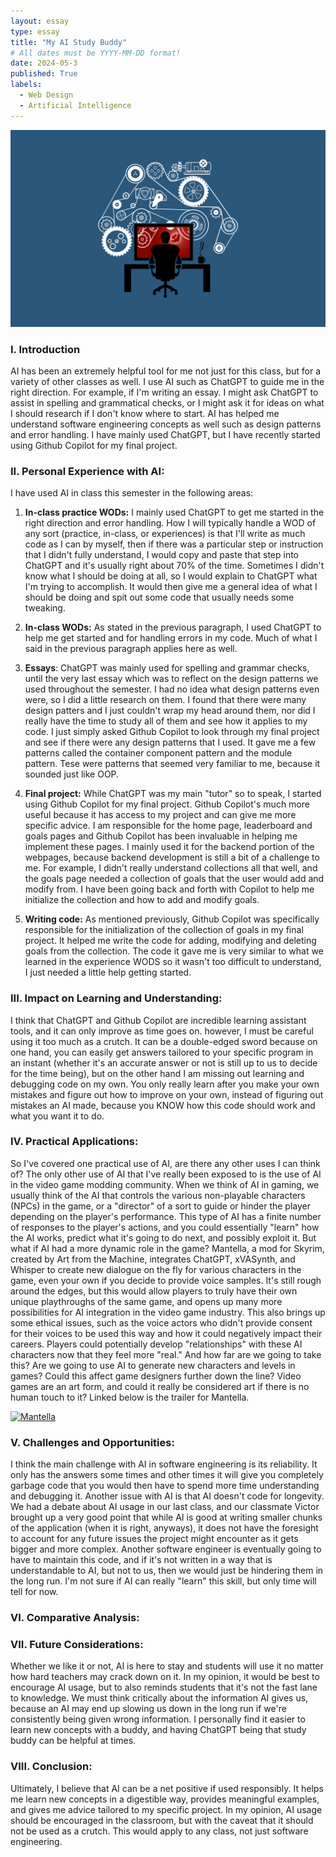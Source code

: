 ```yaml
---
layout: essay
type: essay
title: "My AI Study Buddy"
# All dates must be YYYY-MM-DD format!
date: 2024-05-3
published: True
labels:
  - Web Design
  - Artificial Intelligence
---
```


<img width="800px" class="rounded float-left pe-4" src="../img/3520511.png">

### I. Introduction
AI has been an extremely helpful tool for me not just for this class, but for a variety of other classes as well. I use AI such as ChatGPT to guide me in the right direction. For example, if I'm writing an essay. I might ask ChatGPT to assist in spelling and grammatical checks, or I might ask it for ideas on what I should research if I don't know where to start. AI has helped me understand software engineering concepts as well such as design patterns and error handling. I have mainly used ChatGPT, but I have recently started using Github Copilot for my final project.

### II. Personal Experience with AI:
I have used AI in class this semester in the following areas:

1. **In-class practice WODs:** I mainly used ChatGPT to get me started in the right direction and error handling. How I will typically handle a WOD of any sort (practice, in-class, or experiences) is that I'll write as much code as I can by myself, then if there was a particular step or instruction that I didn't fully understand, I would copy and paste that step into ChatGPT and it's usually right about 70% of the time. Sometimes I didn't know what I should be doing at all, so I would explain to ChatGPT what I'm trying to accomplish. It would then give me a general idea of what I should be doing and spit out some code that usually needs some tweaking.


2. **In-class WODs:** As stated in the previous paragraph, I used ChatGPT to help me get started and for handling errors in my code. Much of what I said in the previous paragraph applies here as well.


3. **Essays**: ChatGPT was mainly used for spelling and grammar checks, until the very last essay which was to reflect on the design patterns we used throughout the semester. I had no idea what design patterns even were, so I did a little research on them. I found that there were many design patters and I just couldn't wrap my head around them, nor did I really have the time to study all of them and see how it applies to my code. I just simply asked Github Copilot to look through my final project and see if there were any design patterns that I used. It gave me a few patterns called the container component pattern and the module pattern. Tese were patterns that seemed very familiar to me, because it sounded just like OOP.


4. **Final project:** While ChatGPT was my main "tutor" so to speak, I started using Github Copilot for my final project. Github Copilot's much more useful because it has access to my project and can give me more specific advice. I am responsible for the home page, leaderboard and goals pages and Github Copilot has been invaluable in helping me implement these pages. I mainly used it for the backend portion of the webpages, because backend development is still a bit of a challenge to me. For example, I didn't really understand collections all that well, and the goals page needed a collection of goals that the user would add and modify from. I have been going back and forth with Copilot to help me initialize the collection and how to add and modify goals.

   
5. **Writing code:** As mentioned previously, Github Copilot was specifically responsible for the initialization of the collection of goals in my final project. It helped me write the code for adding, modifying and deleting goals from the collection. The code it gave me is very similar to what we learned in the experience WODS so it wasn't too difficult to understand, I just needed a little help getting started.


### III. Impact on Learning and Understanding:
I think that ChatGPT and Github Copilot are incredible learning assistant tools, and it can only improve as time goes on. however, I must be careful using it too much as a crutch. It can be a double-edged sword because on one hand, you can easily get answers tailored to your specific program in an instant (whether it's an accurate answer or not is still up to us to decide for the time being), but on the other hand I am missing out learning and debugging code on my own. You only really learn after you make your own mistakes and figure out how to improve on your own, instead of figuring out mistakes an AI made, because you KNOW how this code should work and what you want it to do.

### IV. Practical Applications:
So I've covered one practical use of AI, are there any other uses I can think of? The only other use of AI that I've really been exposed to is the use of AI in the video game modding community. When we think of AI in gaming, we usually think of the AI that controls the various non-playable characters (NPCs) in the game, or a "director" of a sort to guide or hinder the player depending on the player's performance. This type of AI has a finite number of responses to the player's actions, and you could essentially "learn" how the AI works, predict what it's going to do next, and possibly exploit it. But what if AI had a more dynamic role in the game? Mantella, a mod for Skyrim, created by Art from the Machine, integrates ChatGPT, xVASynth, and Whisper to create new dialogue on the fly for various characters in the game, even your own if you decide to provide voice samples. It's still rough around the edges, but this would allow players to truly have their own unique playthroughs of the same game, and opens up many more possibilities for AI integration in the video game industry. This also brings up some ethical issues, such as the voice actors who didn't provide consent for their voices to be used this way and how it could negatively impact their careers. Players could potentially develop "relationships" with these AI characters now that they feel more "real." And how far are we going to take this? Are we going to use AI to generate new characters and levels in games? Could this affect game designers further down the line? Video games are an art form, and could it really be considered art if there is no human touch to it? Linked below is the trailer for Mantella.

[![Mantella](https://staticdelivery.nexusmods.com/mods/1704/images/98631/98631-1692410212-346989320.png)](https://www.youtube.com/watch?v=FLmbd48r2Wo)

### V. Challenges and Opportunities:
I think the main challenge with AI in software engineering is its reliability. It only has the answers some times and other times it will give you completely garbage code that you would then have to spend more time understanding and debugging it. Another issue with AI is that AI doesn't code for longevity. We had a debate about AI usage in our last class, and our classmate Victor brought up a very good point that while AI is good at writing smaller chunks of the application (when it is right, anyways), it does not have the foresight to account for any future issues the project might encounter as it gets bigger and more complex. Another software engineer is eventually going to have to maintain this code, and if it's not written in a way that is understandable to AI, but not to us, then we would just be hindering them in the long run. I'm not sure if AI can really "learn" this skill, but only time will tell for now.

### VI. Comparative Analysis:


### VII. Future Considerations:
Whether we like it or not, AI is here to stay and students will use it no matter how hard teachers may crack down on it. In my opinion, it would be best to encourage AI usage, but to also reminds students that it's not the fast lane to knowledge. We must think critically about the information AI gives us, because an AI may end up slowing us down in the long run if we're consistently being given wrong information. I personally find it easier to learn new concepts with a buddy, and having ChatGPT being that study buddy can be helpful at times.

### VIII. Conclusion:
Ultimately, I believe that AI can be a net positive if used responsibly. It helps me learn new concepts in a digestible way, provides meaningful examples, and gives me advice tailored to my specific project. In my opinion, AI usage should be encouraged in the classroom, but with the caveat that it should not be used as a crutch. This would apply to any class, not just software engineering.